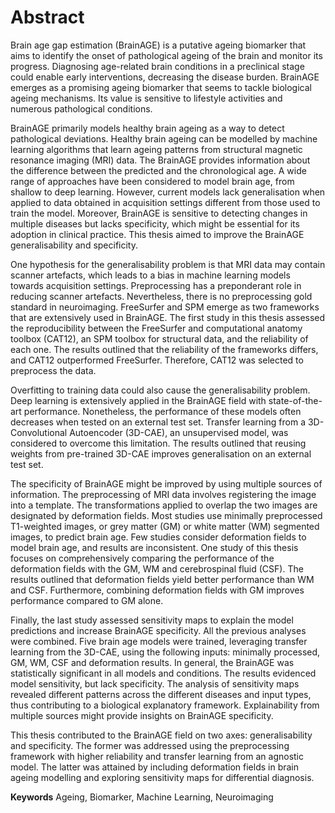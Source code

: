# Abstract


Brain age gap estimation (BrainAGE) is a putative ageing biomarker that aims to identify the onset of pathological ageing of the brain and monitor its progress. Diagnosing age-related brain conditions in a preclinical stage could enable early interventions, decreasing the disease burden. BrainAGE emerges as a promising ageing biomarker that seems to tackle biological ageing mechanisms. Its value is sensitive to lifestyle activities and numerous pathological conditions.
 
BrainAGE primarily models healthy brain ageing as a way to detect pathological deviations. Healthy brain ageing can be modelled by machine learning algorithms that learn ageing patterns from structural magnetic resonance imaging (MRI) data. The BrainAGE provides information about the difference between the predicted and the chronological age. A wide range of approaches have been considered to model brain age, from shallow to deep learning. However, current models lack generalisation when applied to data obtained in acquisition settings different from those used to train the model. Moreover, BrainAGE is sensitive to detecting changes in multiple diseases but lacks specificity, which might be essential for its adoption in clinical practice. This thesis aimed to improve the BrainAGE generalisability and specificity.

One hypothesis for the generalisability problem is that MRI data may contain scanner artefacts, which leads to a bias in machine learning models towards acquisition settings. Preprocessing has a preponderant role in reducing scanner artefacts. Nevertheless, there is no preprocessing gold standard in neuroimaging. FreeSurfer and SPM emerge as two frameworks that are extensively used in BrainAGE. The first study in this thesis assessed the reproducibility between the FreeSurfer and computational anatomy toolbox (CAT12), an SPM toolbox for structural data, and the reliability of each one. The results outlined that the reliability of the frameworks differs, and CAT12 outperformed FreeSurfer. Therefore, CAT12 was selected to preprocess the data.

Overfitting to training data could also cause the generalisability problem. Deep learning is extensively applied in the BrainAGE field with state-of-the-art performance. Nonetheless, the performance of these models often decreases when tested on an external test set. Transfer learning from a 3D-Convolutional Autoencoder (3D-CAE), an unsupervised model, was considered to overcome this limitation. The results outlined that reusing weights from pre-trained 3D-CAE improves generalisation on an external test set. 

The specificity of BrainAGE might be improved by using multiple sources of information. The preprocessing of MRI data involves registering the image into a template. The transformations applied to overlap the two images are designated by deformation fields. Most studies use minimally preprocessed T1-weighted images, or grey matter (GM) or white matter (WM) segmented images, to predict brain age. Few studies consider deformation fields to model brain age, and results are inconsistent. One study of this thesis focuses on comprehensively comparing the performance of the deformation fields with the GM, WM and cerebrospinal fluid (CSF). The results outlined that deformation fields yield better performance than WM and CSF. Furthermore, combining deformation fields with GM improves performance compared to GM alone. 

Finally, the last study assessed sensitivity maps to explain the model predictions and increase BrainAGE specificity. All the previous analyses were combined. Five brain age models were trained, leveraging transfer learning from the 3D-CAE, using the following inputs: minimally processed, GM, WM, CSF and deformation results. In general, the BrainAGE was statistically significant in all models and conditions. The results evidenced model sensitivity, but lack specificity. The analysis of sensitivity maps revealed different patterns across the different diseases and input types, thus contributing to a biological explanatory framework. Explainability from multiple sources might provide insights on BrainAGE specificity.

This thesis contributed to the BrainAGE field on two axes: generalisability and specificity. The former was addressed using the preprocessing framework with higher reliability and transfer learning from an agnostic model. The latter was attained by including deformation fields in brain ageing modelling and exploring sensitivity maps for differential diagnosis. 


**Keywords** 
Ageing, Biomarker, Machine Learning, Neuroimaging	